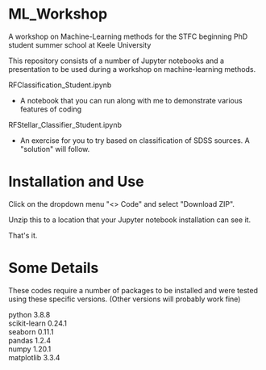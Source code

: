 # ML_Workshop
A workshop on Machine-Learning methods for the STFC beginning PhD student summer school at Keele University

This repository consists of a number of Jupyter notebooks and a presentation to be used during a workshop
on machine-learning methods.

RFClassification_Student.ipynb
*  A notebook that you can run along with me to demonstrate various features of coding

RFStellar_Classifier_Student.ipynb
*  An exercise for you to try based on classification of SDSS sources. A "solution" will follow.


# Installation and Use

Click on the dropdown menu "<> Code" and select "Download ZIP".

Unzip this to a location that your Jupyter notebook installation can see it.

That's it.


# Some Details

These codes require a number of packages to be installed and were tested using these specific versions.  (Other versions will probably work fine)  

python 3.8.8  
scikit-learn 0.24.1  
seaborn 0.11.1  
pandas 1.2.4  
numpy 1.20.1  
matplotlib  3.3.4  
